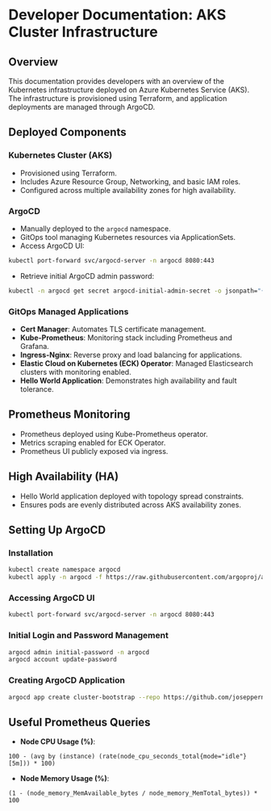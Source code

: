 # Developer Documentation: AKS Cluster Infrastructure

## Overview

This documentation provides developers with an overview of the Kubernetes infrastructure deployed on Azure Kubernetes Service (AKS). The infrastructure is provisioned using Terraform, and application deployments are managed through ArgoCD.

## Deployed Components

### Kubernetes Cluster (AKS)
- Provisioned using Terraform.
- Includes Azure Resource Group, Networking, and basic IAM roles.
- Configured across multiple availability zones for high availability.

### ArgoCD
- Manually deployed to the `argocd` namespace.
- GitOps tool managing Kubernetes resources via ApplicationSets.
- Access ArgoCD UI:
```bash
kubectl port-forward svc/argocd-server -n argocd 8080:443
```
- Retrieve initial ArgoCD admin password:
```bash
kubectl -n argocd get secret argocd-initial-admin-secret -o jsonpath="{.data.password}" | base64 -d
```

### GitOps Managed Applications
- **Cert Manager**: Automates TLS certificate management.
- **Kube-Prometheus**: Monitoring stack including Prometheus and Grafana.
- **Ingress-Nginx**: Reverse proxy and load balancing for applications.
- **Elastic Cloud on Kubernetes (ECK) Operator**: Managed Elasticsearch clusters with monitoring enabled.
- **Hello World Application**: Demonstrates high availability and fault tolerance.

## Prometheus Monitoring
- Prometheus deployed using Kube-Prometheus operator.
- Metrics scraping enabled for ECK Operator.
- Prometheus UI publicly exposed via ingress.

## High Availability (HA)
- Hello World application deployed with topology spread constraints.
- Ensures pods are evenly distributed across AKS availability zones.

## Setting Up ArgoCD

### Installation
```bash
kubectl create namespace argocd
kubectl apply -n argocd -f https://raw.githubusercontent.com/argoproj/argo-cd/stable/manifests/install.yaml
```

### Accessing ArgoCD UI
```bash
kubectl port-forward svc/argocd-server -n argocd 8080:443
```

### Initial Login and Password Management
```bash
argocd admin initial-password -n argocd
argocd account update-password
```

### Creating ArgoCD Application
```bash
argocd app create cluster-bootstrap --repo https://github.com/josepperna/cluster-with-gitops.git --path argocd/apps --dest-server https://kubernetes.default.svc --dest-namespace default
```

## Useful Prometheus Queries
- **Node CPU Usage (%)**:
```promql
100 - (avg by (instance) (rate(node_cpu_seconds_total{mode="idle"}[5m])) * 100)
```

- **Node Memory Usage (%)**:
```promql
(1 - (node_memory_MemAvailable_bytes / node_memory_MemTotal_bytes)) * 100
```